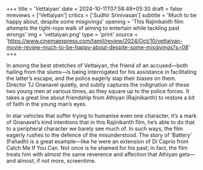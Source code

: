+++
title = 'Vettaiyan'
date = 2024-10-11T07:58:49+05:30
draft = false
mreviews = ['Vettaiyan']
critics = ['Sudhir Srinivasan']
subtitle = 'Much to be happy about, despite some misgivings'
opening = 'This Rajinikanth film attempts the tight-rope walk of aiming to entertain while tackling past wrongs'
img = 'vettaiyan.png'
type = 'print'
source = 'https://www.cinemaexpress.com/tamil/review/2024/Oct/10/vettaiyan-movie-review-much-to-be-happy-about-despite-some-misgivings?s=08'
+++

In among the best stretches of Vettaiyan, the friend of an accused—both hailing from the slums—is being interrogated for his assistance in facilitating the latter’s escape, and the police eagerly slap their biases on them. Director TJ Gnanavel quietly, and subtly captures the indignation of these two young men at various times, as they square up to the police forces. It takes a great line about friendship from Athiyan (Rajinikanth) to restore a bit of faith in the young man’s eyes.

In star vehicles that suffer trying to humanise even one character, it’s a mark of Gnanavel’s kind intentions that in this Rajinikanth film, he’s able to do that to a peripheral character we barely see much of. In such ways, the film eagerly rushes to the defence of the misunderstood. The story of ‘Battery’ (Fahadh) is a great example—like he were an extension of Di Caprio from Catch Me If You Can. Not once is he shamed for his past; in fact, the film treats him with almost the same reverence and affection that Athiyan gets—and almost, if not more, screentime.
